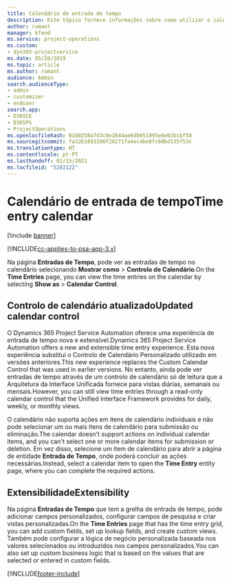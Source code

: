 ```yaml
---
title: Calendário de entrada de tempo
description: Este tópico fornece informações sobre como utilizar o calendário de entrada de tempo.
author: rumant
manager: kfend
ms.service: project-operations
ms.custom:
- dyn365-projectservice
ms.date: 05/20/2019
ms.topic: article
ms.author: rumant
audience: Admin
search.audienceType:
- admin
- customizer
- enduser
search.app:
- D365CE
- D365PS
- ProjectOperations
ms.openlocfilehash: 0188258a7d3c0e1644ae6db051995e6e02bcbf58
ms.sourcegitcommit: fa32b1893286f20271fa4ec4be8fc68bd135f53c
ms.translationtype: HT
ms.contentlocale: pt-PT
ms.lasthandoff: 02/15/2021
ms.locfileid: "5282122"
---
```

# <a name="time-entry-calendar"></a><span data-ttu-id="ad124-103">Calendário de entrada de tempo</span><span class="sxs-lookup"><span data-stu-id="ad124-103">Time entry calendar</span></span>

[!include [banner](../includes/psa-now-project-operations.md)]

[!INCLUDE[cc-applies-to-psa-app-3.x](../includes/cc-applies-to-psa-app-3x.md)]

<span data-ttu-id="ad124-104">Na página **Entradas de Tempo**, pode ver as entradas de tempo no calendário selecionando **Mostrar como** \> **Controlo de Calendário**.</span><span class="sxs-lookup"><span data-stu-id="ad124-104">On the **Time Entries** page, you can view the time entries on the calendar by selecting **Show as** \> **Calendar Control**.</span></span>

## <a name="updated-calendar-control"></a><span data-ttu-id="ad124-105">Controlo de calendário atualizado</span><span class="sxs-lookup"><span data-stu-id="ad124-105">Updated calendar control</span></span>

<span data-ttu-id="ad124-106">O Dynamics 365 Project Service Automation oferece uma experiência de entrada de tempo nova e extensível.</span><span class="sxs-lookup"><span data-stu-id="ad124-106">Dynamics 365 Project Service Automation offers a new and extensible time entry experience.</span></span> <span data-ttu-id="ad124-107">Esta nova experiência substitui o Controlo de Calendário Personalizado utilizado em versões anteriores.</span><span class="sxs-lookup"><span data-stu-id="ad124-107">This new experience replaces the Custom Calendar Control that was used in earlier versions.</span></span> <span data-ttu-id="ad124-108">No entanto, ainda pode ver entradas de tempo através de um controlo de calendário só de leitura que a Arquitetura da Interface Unificada fornece para vistas diárias, semanais ou mensais.</span><span class="sxs-lookup"><span data-stu-id="ad124-108">However, you can still view time entries through a read-only calendar control that the Unified Interface Framework provides for daily, weekly, or monthly views.</span></span>

<span data-ttu-id="ad124-109">O calendário não suporta ações em itens de calendário individuais e não pode selecionar um ou mais itens de calendário para submissão ou eliminação.</span><span class="sxs-lookup"><span data-stu-id="ad124-109">The calendar doesn't support actions on individual calendar items, and you can't select one or more calendar items for submission or deletion.</span></span> <span data-ttu-id="ad124-110">Em vez disso, selecione um item de calendário para abrir a página de entidade **Entrada de Tempo**, onde poderá concluir as ações necessárias.</span><span class="sxs-lookup"><span data-stu-id="ad124-110">Instead, select a calendar item to open the **Time Entry** entity page, where you can complete the required actions.</span></span>

## <a name="extensibility"></a><span data-ttu-id="ad124-111">Extensibilidade</span><span class="sxs-lookup"><span data-stu-id="ad124-111">Extensibility</span></span>

<span data-ttu-id="ad124-112">Na página **Entradas de Tempo** que tem a grelha de entrada de tempo, pode adicionar campos personalizados, configurar campos de pesquisa e criar vistas personalizadas.</span><span class="sxs-lookup"><span data-stu-id="ad124-112">On the **Time Entries** page that has the time entry grid, you can add custom fields, set up lookup fields, and create custom views.</span></span> <span data-ttu-id="ad124-113">Também pode configurar a lógica de negócio personalizada baseada nos valores selecionados ou introduzidos nos campos personalizados.</span><span class="sxs-lookup"><span data-stu-id="ad124-113">You can also set up custom business logic that is based on the values that are selected or entered in custom fields.</span></span>


[!INCLUDE[footer-include](../includes/footer-banner.md)]